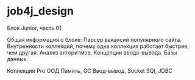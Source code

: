 # job4j_design

Блок Junior, часть 01

Общая информация о блоке:
Парсер вакансий популярного сайта. Внутренности коллекций, почему одна коллекция работает быстрее, чем другая. 
Анализ алгоритмов. Концепции ввода-вывода. Базы данных.

Коллекции Pro
ООД
Память, GC
Ввод-вывод, Socket
SQl, JDBC
